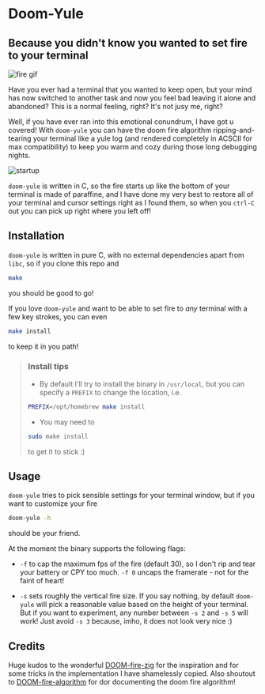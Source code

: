 # Doom-Yule

## Because you didn't know you wanted to set fire to your terminal

![fire gif](Assets/fire-only.gif)

Have you ever had a terminal that you wanted to keep open, but your mind has now switched to another task and now you feel bad leaving it alone and abandoned? This is a normal feeling, right? It's not jusy me, right?

Well, if you have ever ran into this emotional conundrum, I have got u covered! With `doom-yule` you can have the doom fire algorithm ripping-and-tearing your terminal like a yule log (and rendered completely in ACSCII for max compatibility) to keep you warm and cozy during those long debugging nights.

![startup](Assets/startup.gif)

`doom-yule` is written in C, so the fire starts up like the bottom of your terminal is made of paraffine, and I have done my very best to restore all of your terminal and cursor settings right as I found them, so when you `ctrl-C` out you can pick up right where you left off!

## Installation

`doom-yule` is written in pure C, with no external dependencies apart from `libc`, so if you clone this repo and

```bash
make
```

you should be good to go!

If you love `doom-yule` and want to be able to set fire to _any_ terminal with a few key strokes, you can even

```bash
make install
```

to keep it in you path!

> ### Install tips
>
> * By default I'll try to install the binary in `/usr/local`, but you can specify a `PREFIX` to change the location, i.e.
>
>```bash
> PREFIX=/opt/homebrew make install
>```
>
> * You may need to
>
>```bash
> sudo make install
>```
>
> to get it to stick :)

## Usage

`doom-yule` tries to pick sensible settings for your terminal window, but if you want to customize your fire

```bash
doom-yule -h
```

should be your friend.

At the moment the binary supports the following flags:

* `-f` to cap the maximum fps of the fire (default 30), so I don't rip and tear your battery or CPY too much. `-f 0` uncaps the framerate - not for the faint of heart!

* `-s` sets roughly the vertical fire size. If you say nothing, by default `doom-yule` will pick a reasonable value based on the height of your terminal. But if you want to experiment, any number between `-s 2` and `-s 5` will work! Just avoid `-s 3` because, imho, it does not look very nice :)

## Credits

Huge kudos to the wonderful [DOOM-fire-zig](https://github.com/const-void/DOOM-fire-zig/) for the inspiration and for some tricks in the implementation I have shamelessly copied. Also shoutout to [DOOM-fire-algorithm](https://github.com/filipedeschamps/doom-fire-algorithm) for dor documenting the doom fire algorithm!

